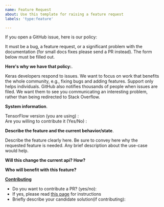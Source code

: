```yaml
---
name: Feature Request
about: Use this template for raising a feature request
labels: 'type:feature'

---
```



If you open a GitHub issue, here is our policy:

It must be a bug, a feature request, or a significant problem with the documentation (for small docs fixes please send a PR instead).
The form below must be filled out.   

**Here's why we have that policy:**.  

Keras developers respond to issues. We want to focus on work that benefits the whole community, e.g., fixing bugs and adding features. Support only helps individuals. GitHub also notifies thousands of people when issues are filed. We want them to see you communicating an interesting problem, rather than being redirected to Stack Overflow.

**System information**.   

TensorFlow version (you are using)        :   
Are you willing to contribute it (Yes/No) :   

**Describe the feature and the current behavior/state**.

Describe the feature clearly here. Be sure to convey here why the requested feature is needed. Any brief description about the use-case would help.

**Will this change the current api? How?**


**Who will benefit with this feature?**


**[Contributing](https://github.com/keras-team/keras/blob/master/CONTRIBUTING.md)**

- Do you want to contribute a PR? (yes/no):
- If yes, please read [this page](https://github.com/keras-team/keras/blob/master/CONTRIBUTING.md) for instructions
- Briefly describe your candidate solution(if contributing):

